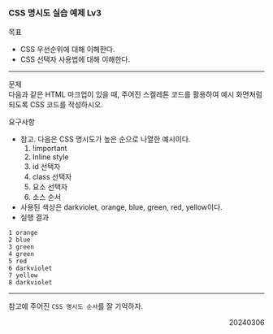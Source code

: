 ### CSS 명시도 실습 예제 Lv3
목표  
- CSS 우선순위에 대해 이해한다.
- CSS 선택자 사용법에 대해 이해한다.
---
문제  
다음과 같은 HTML 마크업이 있을 때, 주어진 스켈레톤 코드를 활용하여 예시 화면처럼 되도록 CSS 코드를 작성하시오.

요구사항  
- 참고. 다음은 CSS 명시도가 높은 순으로 나열한 예시이다.
  1) !important
  2) Inline style
  3) id 선택자
  4) class 선택자
  5) 요소 선택자
  6) 소스 순서
- 사용된 색상은 darkviolet, orange, blue, green, red, yellow이다.
- 실행 결과
```
1 orange
2 blue
3 green
4 green
5 red
6 darkviolet
7 yellow
8 darkviolet
```
---
참고에 주어진 `CSS 명시도 순서`를 잘 기억하자.
<div style="text-align: right">20240306</div>